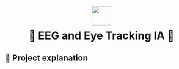 <div align="center">
    <img width="50" height="" src='https://i.ibb.co/qNsJxNY/brabd.png' title='' />
</div>

<h1 style="margin-top:10px;" align="center"> 🚀
  <strong> EEG and Eye Tracking IA </strong> 🔭
</h1>

## 🐧 Project explanation


